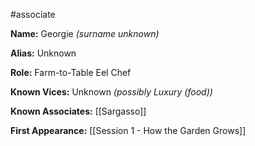 #associate

**Name:** Georgie *(surname unknown)*

**Alias:** Unknown

**Role:** Farm-to-Table Eel Chef

**Known Vices:** Unknown *(possibly Luxury (food))*

**Known Associates:** [[Sargasso]]

**First Appearance:** [[Session 1 - How the Garden Grows]]
